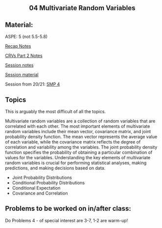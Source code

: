 <h2 align="center">04 Multivariate Random Variables</h2>

## Material:

ASPE: 5 (not 5.5-5.8)

[Recap Notes](https://drive.google.com/file/d/1yZL4gWiAUtDzCDNDwJtEUSrKSSYafxNO/view?usp=sharing)

[CRVs Part 2 Notes](https://drive.google.com/open?id=1pss581Ri0gmEglCWvUAjUXVsaLWqfs63&usp=drive_fs)

[Session notes](https://drive.google.com/file/d/15LonbLfH9oToNl76casNY0AW1OvdZIbv/view?usp=sharing)

[Session material](https://viaucdk-my.sharepoint.com/:f:/g/personal/rib_viauc_dk/EjtQ-XxRg0ZHpoGybUWEoxEBSWLdT_xjj61NXNDnsy2rXQ?e=p66Uq7)

Session from 20/21: [SMP 4](https://youtu.be/v4rf4b2YPls)

## Topics

This is arguably the most difficult of all the topics.

Multivariate random variables are a collection of random variables that are correlated with each other. The most important elements of multivariate random variables include their mean vector, covariance matrix, and joint probability density function. The mean vector represents the average value of each variable, while the covariance matrix reflects the degree of correlation and variability among the variables. The joint probability density function specifies the probability of obtaining a particular combination of values for the variables. Understanding the key elements of multivariate random variables is crucial for performing statistical analyses, making predictions, and making decisions based on data.

- Joint Probability Distributions
- Conditional Probability Distributions
- Conditional Expectation
- Covariance and Correlation

## Problems to be worked on in/after class:

Do Problems 4 - of special interest are 3-7, 1-2 are warm-up!

